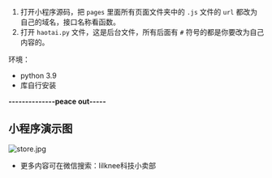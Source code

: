 1. 打开小程序源码，把 `pages` 里面所有页面文件夹中的 `.js` 文件的 `url` 都改为自己的域名，接口名称看函数。
2. 打开 `haotai.py` 文件，这是后台文件，所有后面有 `#` 符号的都是你要改为自己内容的。

环境：
- python 3.9
- 库自行安装

**--------------peace out-----**
## 小程序演示图
![store.jpg](https://img2.imgtp.com/2024/05/22/jATPEodL.jpg)
* 更多内容可在微信搜索：lilknee科技小卖部
